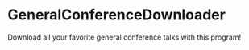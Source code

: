 # GeneralConferenceDownloader
Download all your favorite general conference talks with this program!

